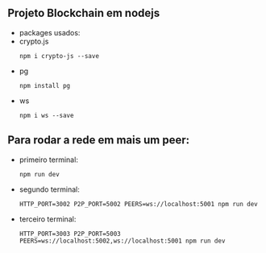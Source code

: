 ## Projeto Blockchain em nodejs
- packages usados:
 - crypto.js
   ```
   npm i crypto-js --save
   ```
 - pg
   ```
   npm install pg
   ```
 - ws
   ```
   npm i ws --save
   ```

## Para rodar a rede em mais um peer:
- primeiro terminal:
    ```
    npm run dev
    ```
- segundo terminal:
    ```
    HTTP_PORT=3002 P2P_PORT=5002 PEERS=ws://localhost:5001 npm run dev
    ```
- terceiro terminal:
    ```
    HTTP_PORT=3003 P2P_PORT=5003 PEERS=ws://localhost:5002,ws://localhost:5001 npm run dev
    ```
